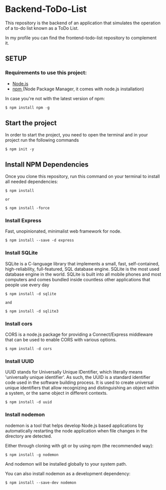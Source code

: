 # Backend-ToDo-List
This repository is the backend of an application that simulates the operation of a to-do list known as a ToDo List.

In my profile you can find the frontend-todo-list repository to complement it.

## SETUP
### Requirements to use this project:

<ul>
<li>
<a href="https://nodejs.org/es/download/"> Node.js </a>
</li>
<li>
<a href="https://www.npmjs.com/package/package"> npm </a> (Node Package Manager, it comes with node.js installation)
</li>
</ul>
In case you're not with the latest version of npm:


``` javascript
$ npm install npm -g

```


## Start the project

In order to start the project, you need to open the terminal and in your project run the following commands

```
$ npm init -y 
```

## Install NPM Dependencies

Once you clone this repository, run this command on your terminal to install all needed dependencies:

```
$ npm install 

or 

$ npm install -force
```

### Install Express
Fast, unopinionated, minimalist web framework for node.


```
$ npm install --save -d express
```

### Install SQLite
SQLite is a C-language library that implements a small, fast, self-contained, high-reliability, full-featured, SQL database engine. SQLite is the most used database engine in the world. SQLite is built into all mobile phones and most computers and comes bundled inside countless other applications that people use every day

```
$ npm install -d sqlite

and

$ npm install -d sqlite3
```

### Install cors
CORS is a node.js package for providing a Connect/Express middleware that can be used to enable CORS with various options.

```
$ npm install -d cors
```
### Install UUID
UUID stands for Universally Unique IDentifier, which literally means 'universally unique identifier'. As such, the UUID is a standard identifier code used in the software building process. It is used to create universal unique identifiers that allow recognizing and distinguishing an object within a system, or the same object in different contexts.

```
$ npm install -d uuid
```

### Install nodemon
nodemon is a tool that helps develop Node.js based applications by automatically restarting the node application when file changes in the directory are detected.

Either through cloning with git or by using npm (the recommended way):

```
$ npm install -g nodemon
```
And nodemon will be installed globally to your system path.

You can also install nodemon as a development dependency:

```
$ npm install --save-dev nodemon
```
